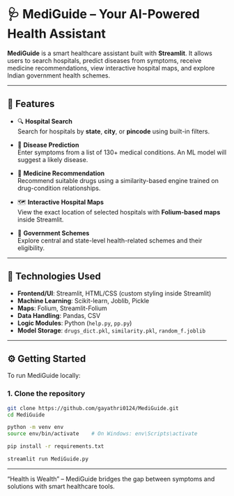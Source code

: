 # 🩺 MediGuide – Your AI-Powered Health Assistant

**MediGuide** is a smart healthcare assistant built with **Streamlit**. It allows users to search hospitals, predict diseases from symptoms, receive medicine recommendations, view interactive hospital maps, and explore Indian government health schemes.

---

## 🚀 Features

- 🔍 **Hospital Search**  
  Search for hospitals by **state**, **city**, or **pincode** using built-in filters.

- 🧠 **Disease Prediction**  
  Enter symptoms from a list of 130+ medical conditions. An ML model will suggest a likely disease.

- 💊 **Medicine Recommendation**  
  Recommend suitable drugs using a similarity-based engine trained on drug-condition relationships.

- 🗺️ **Interactive Hospital Maps**  
  View the exact location of selected hospitals with **Folium-based maps** inside Streamlit.

- 📜 **Government Schemes**  
  Explore central and state-level health-related schemes and their eligibility.

---

## 🧠 Technologies Used

- **Frontend/UI**: Streamlit, HTML/CSS (custom styling inside Streamlit)
- **Machine Learning**: Scikit-learn, Joblib, Pickle
- **Maps**: Folium, Streamlit-Folium
- **Data Handling**: Pandas, CSV
- **Logic Modules**: Python (`help.py`, `pp.py`)
- **Model Storage**: `drugs_dict.pkl`, `similarity.pkl`, `random_f.joblib`

---

## ⚙️ Getting Started

To run MediGuide locally:

### 1. Clone the repository
```bash
git clone https://github.com/gayathri0124/MediGuide.git
cd MediGuide

python -m venv env
source env/bin/activate    # On Windows: env\Scripts\activate

pip install -r requirements.txt

streamlit run MediGuide.py

```

---

“Health is Wealth” – MediGuide bridges the gap between symptoms and solutions with smart healthcare tools.

